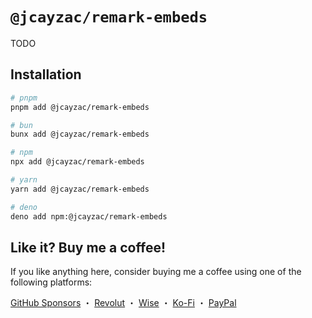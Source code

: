 # `@jcayzac/remark-embeds`

TODO

## Installation

```sh
# pnpm
pnpm add @jcayzac/remark-embeds

# bun
bunx add @jcayzac/remark-embeds

# npm
npx add @jcayzac/remark-embeds

# yarn
yarn add @jcayzac/remark-embeds

# deno
deno add npm:@jcayzac/remark-embeds
```

## Like it? Buy me a coffee!

If you like anything here, consider buying me a coffee using one of the following platforms:

[GitHub Sponsors](https://github.com/sponsors/jcayzac) ・ [Revolut](https://revolut.me/julienswap) ・ [Wise](https://wise.com/pay/me/julienc375) ・ [Ko-Fi](https://ko-fi.com/jcayzac) ・ [PayPal](https://paypal.me/jcayzac)
